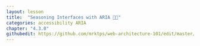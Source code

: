 ```yaml
---
layout: lesson
title:  "Seasoning Interfaces with ARIA 👨‍🍳"
categories: accessibility ARIA 
chapter: "4.3.0"
githubedit: https://github.com/mrktps/web-architecture-101/edit/master/_unit_4/seasoning-interfaces-with-ARIA.markdown
---
```


